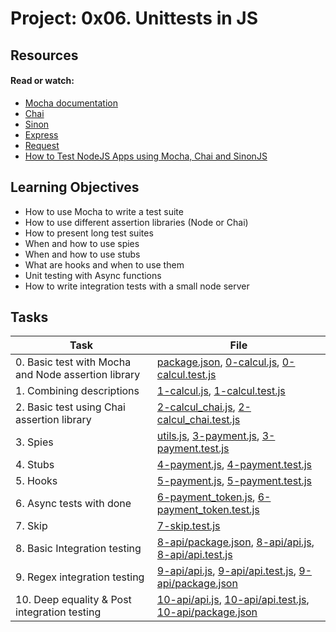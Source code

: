 # Project: 0x06. Unittests in JS

## Resources

#### Read or watch:

- [Mocha documentation](https://intranet.alxswe.com/rltoken/Gx5mfX41__cc2hwepcl0aA)
- [Chai](https://intranet.alxswe.com/rltoken/Rs3SrSdr9OxPp-4099A0cg)
- [Sinon](https://intranet.alxswe.com/rltoken/5KsW5N9sG3sGWW3z-jkNwA)
- [Express](https://intranet.alxswe.com/rltoken/Jq58SNUh8jcZqKoFcuOQdw)
- [Request](https://intranet.alxswe.com/rltoken/FcJfzr2jUJSj8Xp3z9L1wg)
- [How to Test NodeJS Apps using Mocha, Chai and SinonJS](https://intranet.alxswe.com/rltoken/HwB8gViDosy8znk7H9i4Pw)

## Learning Objectives

- How to use Mocha to write a test suite
- How to use different assertion libraries (Node or Chai)
- How to present long test suites
- When and how to use spies
- When and how to use stubs
- What are hooks and when to use them
- Unit testing with Async functions
- How to write integration tests with a small node server

## Tasks

| Task                                                | File                                                                                                                       |
| --------------------------------------------------- | -------------------------------------------------------------------------------------------------------------------------- |
| 0. Basic test with Mocha and Node assertion library | [package.json](./package.json), [0-calcul.js](./0-calcul.js), [0-calcul.test.js](./0-calcul.test.js)                       |
| 1. Combining descriptions                           | [1-calcul.js](./1-calcul.js), [1-calcul.test.js](./1-calcul.test.js)                                                       |
| 2. Basic test using Chai assertion library          | [2-calcul_chai.js](./2-calcul_chai.js), [2-calcul_chai.test.js](./2-calcul_chai.test.js)                                   |
| 3. Spies                                            | [utils.js](./utils.js), [3-payment.js](./3-payment.js), [3-payment.test.js](./3-payment.test.js)                           |
| 4. Stubs                                            | [4-payment.js](./4-payment.js), [4-payment.test.js](./4-payment.test.js)                                                   |
| 5. Hooks                                            | [5-payment.js](./5-payment.js), [5-payment.test.js](./5-payment.test.js)                                                   |
| 6. Async tests with done                            | [6-payment_token.js](./6-payment_token.js), [6-payment_token.test.js](./6-payment_token.test.js)                           |
| 7. Skip                                             | [7-skip.test.js](./7-skip.test.js)                                                                                         |
| 8. Basic Integration testing                        | [8-api/package.json](./8-api/package.json), [8-api/api.js](./8-api/api.js), [8-api/api.test.js](./8-api/api.test.js)       |
| 9. Regex integration testing                        | [9-api/api.js](./9-api/api.js), [9-api/api.test.js](./9-api/api.test.js), [9-api/package.json](./9-api/package.json)       |
| 10. Deep equality & Post integration testing        | [10-api/api.js](./10-api/api.js), [10-api/api.test.js](./10-api/api.test.js), [10-api/package.json](./10-api/package.json) |

